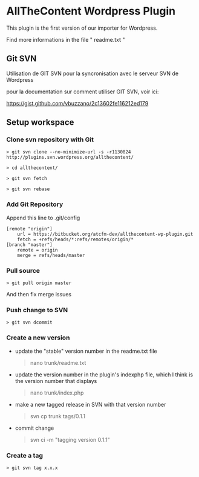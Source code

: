 # AllTheContent Wordpress Plugin

This plugin is the first version of our importer for Wordpress.

Find more informations in the file " readme.txt "

## Git SVN

Utilisation de GIT SVN pour la syncronisation avec le serveur SVN de Wordpress

pour la documentation sur comment utiliser GIT SVN, voir ici:

https://gist.github.com/vbuzzano/2c13602fe116212ed179

## Setup workspace
### Clone svn repository with Git

    > git svn clone --no-minimize-url -s -r1130824 http://plugins.svn.wordpress.org/allthecontent/

    > cd allthecontent/

    > git svn fetch

    > git svn rebase

### Add Git Repository

Append this line to .git/config

    [remote "origin"]
    	url = https://bitbucket.org/atcfm-dev/allthecontent-wp-plugin.git
    	fetch = +refs/heads/*:refs/remotes/origin/*
    [branch "master"]
    	remote = origin
    	merge = refs/heads/master

### Pull source

    > git pull origin master

And then fix merge issues

### Push change to SVN

    > git svn dcommit

### Create a new version

 * update the "stable" version number in the readme.txt file

    > nano trunk/readme.txt

 * update the version number in the plugin's indexphp file, which I think is the version number that displays

    > nano trunk/index.php

 * make a new tagged release in SVN with that version number

    > svn cp trunk tags/0.1.1

 * commit change

    > svn ci -m "tagging version 0.1.1"

### Create a tag
    > git svn tag x.x.x
